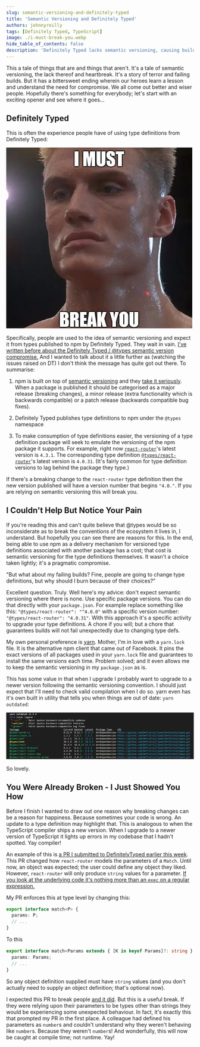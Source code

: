 ```yaml
---
slug: semantic-versioning-and-definitely-typed
title: 'Semantic Versioning and Definitely Typed'
authors: johnnyreilly
tags: [Definitely Typed, TypeScript]
image: ./i-must-break-you.webp
hide_table_of_contents: false
description: 'Definitely Typed lacks semantic versioning, causing build failures. Use specific package versions, and breaking changes can be positive.'
---
```


This a tale of things that are and things that aren't. It's a tale of semantic versioning, the lack thereof and heartbreak. It's a story of terror and failing builds. But it has a bittersweet ending wherein our heroes learn a lesson and understand the need for compromise. We all come out better and wiser people. Hopefully there's something for everybody; let's start with an exciting opener and see where it goes...

<!--truncate-->

## Definitely Typed

This is often the experience people have of using type definitions from Definitely Typed:

![Ivan Drago saying "I must break you"](i-must-break-you.webp)

Specifically, people are used to the idea of semantic versioning and expect it from types published to npm by Definitely Typed. They wait in vain. [I've written before about the Definitely Typed / @types semantic version compromise.](../2017-02-14-typescript-types-and-repeatable-builds/index.md) And I wanted to talk about it a little further as (watching the issues raised on DT) I don't think the message has quite got out there. To summarise:

1. npm is built on top of [semantic versioning](http://semver.org/) and they [take it seriously](https://docs.npmjs.com/getting-started/semantic-versioning). When a package is published it should be categorised as a major release (breaking changes), a minor release (extra functionality which is backwards compatible) or a patch release (backwards compatible bug fixes).

2. Definitely Typed publishes type definitions to npm under the `@types` namespace

3. To make consumption of type definitions easier, the versioning of a type definition package will seek to emulate the versioning of the npm package it supports. For example, right now [`react-router`](https://www.npmjs.com/package/react-router)'s latest version is `4.3.1`. The corresponding type definition [`@types/react-router`](https://www.npmjs.com/package/@types/react-router)'s latest version is `4.0.31`. (It's fairly common for type definition versions to lag behind the package they type.)

If there's a breaking change to the `react-router` type definition then the new version published will have a version number that begins `"4.0."`. If you are relying on semantic versioning this will break you.

## I Couldn't Help But Notice Your Pain

If you're reading this and can't quite believe that @types would be so inconsiderate as to break the conventions of the ecosystem it lives in, I understand. But hopefully you can see there are reasons for this. In the end, being able to use npm as a delivery mechanism for versioned type definitions associated with another package has a cost; that cost is semantic versioning for the type definitions themselves. It wasn't a choice taken lightly; it's a pragmatic compromise.

"But what about my failing builds? Fine, people are going to change type definitions, but why should I burn because of their choices?"

Excellent question. Truly. Well here's my advice: don't expect semantic versioning where there is none. Use specific package versions. You can do that directly with your `package.json`. For example replace something like this: `"@types/react-router": "^4.0.0"` with a specific version number: `"@types/react-router": "4.0.31"`. With this approach it's a specific activity to upgrade your type definitions. A chore if you will; but a chore that guarantees builds will not fail unexpectedly due to changing type defs.

My own personal preference is [yarn](https://yarnpkg.com/lang/en/). Mother, I'm in love with a `yarn.lock` file. It is the alternative npm client that came out of Facebook. It pins the exact versions of all packages used in your `yarn.lock` file and guarantees to install the same versions each time. Problem solved; and it even allows me to keep the semantic versioning in my `package.json` as is.

This has some value in that when I upgrade I probably want to upgrade to a newer version following the semantic versioning convention. I should just expect that I'll need to check valid compilation when I do so. yarn even has it's own built in utility that tells you when things are out of date: `yarn outdated`:

![Screenshot of outdated dependencies in yarn](yarn-outdated.webp)

So lovely.

## You Were Already Broken - I Just Showed You How

Before I finish I wanted to draw out one reason why breaking changes can be a reason for happiness. Because sometimes your code is wrong. An update to a type definition may highlight that. This is analogous to when the TypeScript compiler ships a new version. When I upgrade to a newer version of TypeScript it lights up errors in my codebase that I hadn't spotted. Yay compiler!

An example of this is [a PR I submitted to DefinitelyTyped earlier this week](https://github.com/DefinitelyTyped/DefinitelyTyped/pull/28868). This PR changed how `react-router` models the parameters of a `Match`. Until now, an object was expected; the user could define any object they liked. However, `react-router` will only produce `string` values for a parameter. [If you look at the underlying code it's nothing more than an `exec` on a regular expression.](https://github.com/ReactTraining/react-router/blob/34ff1f8077d95edf01e9d5ca8ea4708b8d0290e2/packages/react-router/modules/matchPath.js#L36)

My PR enforces this at type level by changing this:

```ts
export interface match<P> {
  params: P;
  // ...
}
```

To this

```ts
export interface match<Params extends { [K in keyof Params]?: string } = {}> {
  params: Params;
  // ...
}
```

So any object definition supplied must have `string` values (and you don't actually need to supply an object definition; that's optional now).

I expected this PR to break people [and it did](https://github.com/DefinitelyTyped/DefinitelyTyped/issues/28894). But this is a useful break. If they were relying upon their parameters to be types other than strings they would be experiencing some unexpected behaviour. In fact, it's exactly this that prompted my PR in the first place. A colleague had defined his parameters as `number`s and couldn't understand why they weren't behaving like `number`s. Because they weren't `number`s! And wonderfully, this will now be caught at compile time; not runtime. Yay!
